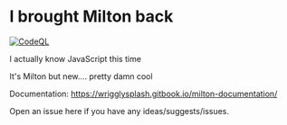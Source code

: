 # I brought Milton back

[![CodeQL](https://github.com/SoullessCookie/Milton-Reimagined/actions/workflows/codeql.yml/badge.svg)](https://github.com/SoullessCookie/Milton-Reimagined/actions/workflows/codeql.yml)

I actually know JavaScript this time


It's Milton but new.... pretty damn cool

Documentation:
https://wrigglysplash.gitbook.io/milton-documentation/

Open an issue here if you have any ideas/suggests/issues.
